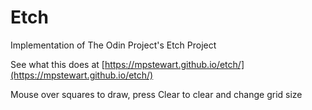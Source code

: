 # Etch

Implementation of The Odin Project's Etch Project

See what this does at [https://mpstewart.github.io/etch/](https://mpstewart.github.io/etch/)

Mouse over squares to draw, press Clear to clear and change grid size